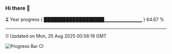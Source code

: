 ### Hi there 👋

⏳ Year progress { ███████████████████▁▁▁▁▁▁▁▁▁▁▁ } 64.67 %

---

⏰ Updated on Mon, 25 Aug 2025 00:58:19 GMT

![Progress Bar CI](https://github.com/Shyam-Makwana/GitHub-Actions-Demo/workflows/Progress%20Bar%20CI/badge.svg)
